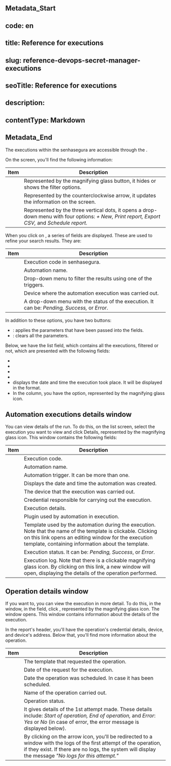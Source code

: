 ## Metadata_Start 
## code: en
## title: Reference for executions 
## slug: reference-devops-secret-manager-executions 
## seoTitle: Reference for executions 
## description:  
## contentType: Markdown 
## Metadata_End
The executions within the senhasegura  are accessible through the .

On the screen, you'll find the following information:

| Item                   | Description                                                                                                                                       |
| ---------------------- | ------------------------------------------------------------------------------------------------------------------------------------------------- |
|  | Represented by the magnifying glass button, it hides or shows the filter options.                                                                 |
|        | Represented by the counterclockwise arrow, it updates the information on the screen.                                                              |
|  | Represented by the three vertical dots, it opens a drop-down menu with four options: *+ New, Print report, Export CSV,* and *Schedule report.* |

When you click on , a series of fields are displayed. These are used to refine your search results. They are:

| Item                 | Description                                                                                    |
| -------------------- | ---------------------------------------------------------------------------------------------- |
|          | Execution code in senhasegura.                                                                 |
|  | Automation name.                                                                               |
|     | Drop-down menu to filter the results using one of the triggers.                                |
|      | Device where the automation execution was carried out.                                         |
|      | A drop-down menu with the status of the execution. It can be: *Pending, Success,* or *Error*. |

In addition to these options, you have two buttons:

* : applies the parameters that have been passed into the fields.
* : clears all the parameters.

Below, we have the list field, which contains all the executions, filtered or not, which are presented with the following fields:

* 
* 
* 
* 
*  displays the date and time the execution took place. It will be displayed in the  format.
* In the  column, you have the  option, represented by the magnifying glass icon.

## Automation executions details window

You can view details of the run. To do this, on the list screen, select the execution you want to view and click Details, represented by the magnifying glass icon. This window contains the following fields:

| Item                    | Description                                                                                                                                                                                                                 |
| ----------------------- | --------------------------------------------------------------------------------------------------------------------------------------------------------------------------------------------------------------------------- |
|             | Execution code.                                                                                                                                                                                                             |
|     | Automation name.                                                                                                                                                                                                            |
|        | Automation trigger. It can be more than one.                                                                                                                                                                                |
|  | Displays the date and time the automation was created.                                                                                                                                                                      |
|         | The device that the execution was carried out.                                                                                                                                                                              |
|     | Credential responsible for carrying out the execution.                                                                                                                                                                      |
|        | Execution details.                                                                                                                                                                                                          |
|         | Plugin used by automation in execution.                                                                                                                                                                                     |
|       | Template used by the automation during the execution. Note that the name of the template is clickable. Clicking on this link opens an editing window for the execution template, containing information about the template. |
|         | Execution status. It can be: *Pending, Success*, or *Error*.                                                                                                                                                              |
|      | Execution log. Note that there is a clickable magnifying glass icon. By clicking on this link, a new window will open, displaying the details of the operation performed.                                                   |

## Operation details window

If you want to, you can view the execution in more detail. To do this, in the  window, in the  field, click , represented by the magnifying glass icon. The  window opens. This window contains information about the details of the execution.

In the report's header, you'll have the operation's credential details, device, and device's address. Below that, you'll find more information about the operation.

| Item                      | Description                                                                                                                                                                                                                  |
| ------------------------- | ---------------------------------------------------------------------------------------------------------------------------------------------------------------------------------------------------------------------------- |
|        | The template that requested the operation.                                                                                                                                                                                   |
|     | Date of the request for the execution.                                                                                                                                                                                       |
|  | Date the operation was scheduled. In case it has been scheduled.                                                                                                                                                             |
|        | Name of the operation carried out.                                                                                                                                                                                           |
|           | Operation status.                                                                                                                                                                                                            |
|      | It gives details of the 1st attempt made. These details include: *Start of operation, End of operation,* and *Error*: *Yes* or *No* (in case of error, the error message is displayed below).                         |
|             | By clicking on the arrow icon, you'll be redirected to a window with the logs of the first attempt of the operation, if they exist. If there are no logs, the system will display the message *"No logs for this attempt."* |